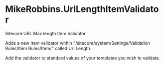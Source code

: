 # MikeRobbins.UrlLengthItemValidator
Sitecore URL Max length Item Validator

Adds a new Item validator within "/sitecore/system/Settings/Validation Rules/Item Rules/Item/" called Url Length.

Add the validator to standard values of your templates you wish to validate.
